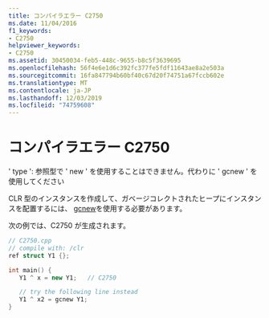 ```yaml
---
title: コンパイラエラー C2750
ms.date: 11/04/2016
f1_keywords:
- C2750
helpviewer_keywords:
- C2750
ms.assetid: 30450034-feb5-448c-9655-b8c5f3639695
ms.openlocfilehash: 56f4e6e1d6c392fc377fe5fdf11643ae8a2e503a
ms.sourcegitcommit: 16fa847794b60bf40c67d20f74751a67fccb602e
ms.translationtype: MT
ms.contentlocale: ja-JP
ms.lasthandoff: 12/03/2019
ms.locfileid: "74759608"
---
```

# <a name="compiler-error-c2750"></a>コンパイラエラー C2750

' type ': 参照型で ' new ' を使用することはできません。代わりに ' gcnew ' を使用してください

CLR 型のインスタンスを作成して、ガベージコレクトされたヒープにインスタンスを配置するには、 [gcnew](../../extensions/ref-new-gcnew-cpp-component-extensions.md)を使用する必要があります。

次の例では、C2750 が生成されます。

```cpp
// C2750.cpp
// compile with: /clr
ref struct Y1 {};

int main() {
   Y1 ^ x = new Y1;   // C2750

   // try the following line instead
   Y1 ^ x2 = gcnew Y1;
}
```

